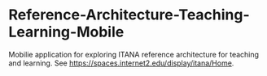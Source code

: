 Reference-Architecture-Teaching-Learning-Mobile
===============================================

Mobilie application for exploring ITANA reference architecture for teaching and learning.
See https://spaces.internet2.edu/display/itana/Home.
